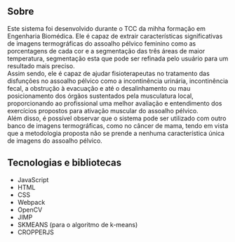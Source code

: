 ## Sobre

Este sistema foi desenvolvido durante o TCC da mihha formação em Engenharia Biomédica. Ele é capaz de extrair características significativas de imagens termográficas do assoalho pélvico feminino como as porcentagens de cada cor e a segmentação das três áreas de maior temperatura, segmentação esta que pode ser refinada pelo usuário para um resultado mais preciso.
<br>
Assim sendo, ele é capaz de ajudar fisioterapeutas no tratamento das disfunções no assoalho pélvico como a incontinência urinária, incontinência fecal, a obstrução à evacuação e até o desalinhamento ou mau posicionamento dos órgãos sustentados pela musculatura local, proporcionando ao profissional uma melhor avaliação e entendimento dos exercícios propostos para ativação muscular do assoalho pélvico.
<br>
Além disso, é possível observar que o sistema pode ser utilizado com outro banco de imagens termográficas, como no câncer de mama, tendo em vista que a metodologia proposta não se prende a nenhuma característica única de imagens do assoalho pélvico.

## Tecnologias e bibliotecas

- JavaScript
- HTML
- CSS
- Webpack
- OpenCV
- JIMP
- SKMEANS (para o algoritmo de k-means)
- CROPPERJS
